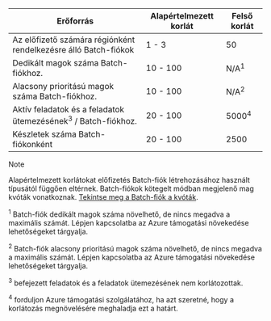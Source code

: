 | **Erőforrás** | **Alapértelmezett korlát** | **Felső korlát** |
| --- | --- | --- |
| Az előfizető számára régiónként rendelkezésre álló Batch-fiókok | 1 - 3 |50 |
| Dedikált magok száma Batch-fiókhoz. | 10 - 100 | N/A<sup>1</sup> |
| Alacsony prioritású magok száma Batch-fiókhoz. | 10 - 100 | N/A<sup>2</sup> |
| Aktív feladatok és a feladatok ütemezésének<sup>3</sup> / Batch-fiókhoz. | 20 - 100 | 5000<sup>4</sup> |
| Készletek száma Batch-fiókonként | 20 - 100 | 2500 |

> [!NOTE]
> Alapértelmezett korlátokat előfizetés Batch-fiók létrehozásához használt típusától függően eltérnek. Batch-fiókok kötegelt módban megjelenő mag kvóták vonatkoznak. [Tekintse meg a Batch-fiók a kvóták](../articles/batch/batch-quota-limit.md#view-batch-quotas). 

<sup>1</sup> Batch-fiók dedikált magok száma növelhető, de nincs megadva a maximális számát. Lépjen kapcsolatba az Azure támogatási növekedése lehetőségeket tárgyalja.

<sup>2</sup> Batch-fiók alacsony prioritású magok száma növelhető, de nincs megadva a maximális számát. Lépjen kapcsolatba az Azure támogatási növekedése lehetőségeket tárgyalja.

<sup>3</sup> befejezett feladatok és a feladatok ütemezésének nem korlátozottak.

<sup>4</sup> forduljon Azure támogatási szolgálatához, ha azt szeretné, hogy a korlátozás megnövelésére meghaladja ezt a határt.
